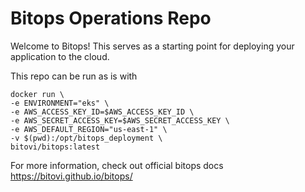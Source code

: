 # Bitops Operations Repo

Welcome to Bitops! This serves as a starting point for deploying your application to the cloud.

This repo can be run as is with
```
docker run \
-e ENVIRONMENT="eks" \
-e AWS_ACCESS_KEY_ID=$AWS_ACCESS_KEY_ID \
-e AWS_SECRET_ACCESS_KEY=$AWS_SECRET_ACCESS_KEY \
-e AWS_DEFAULT_REGION="us-east-1" \
-v $(pwd):/opt/bitops_deployment \
bitovi/bitops:latest
```

For more information, check out official bitops docs https://bitovi.github.io/bitops/